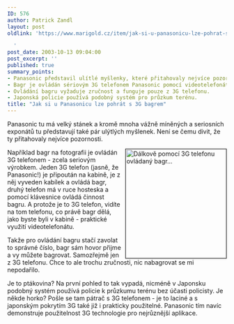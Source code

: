 ```yaml
---
ID: 576
author: Patrick Zandl
layout: post
oldlink: 'https://www.marigold.cz/item/jak-si-u-panasonicu-lze-pohrat-s-3g-bagrem

  '
post_date: 2003-10-13 09:04:00
post_excerpt: ''
published: true
summary_points:
- Panasonic představil ulítlé myšlenky, které přitahovaly nejvíce pozornosti.
- Bagr je ovládán sériovým 3G telefonem Panasonic pomocí videotelefonátu.
- Ovládání bagru vyžaduje zručnost a funguje pouze z 3G telefonu.
- Japonská policie používá podobný systém pro průzkum terénu.
title: "Jak si u Panasonicu lze pohrát s 3G bagrem"
---
```


<p>
Panasonic tu má velký stánek a kromě mnoha vážně míněných a seriosních exponátů tu představují také pár ulýtlých myšlenek. Není se čemu divit, že ty přitahovaly nejvíce pozornosti. </p>

<p>
<A href="/wp-content/uploads/panasonic-dakoveovladani.jpg" target=_blank><IMG height=250 alt="Dálkově pomocí 3G telefonu ovládaný bagr..." src="/wp-content/uploads/preview/panasonic-dakoveovladani.jpg" width=231 align=right border=1></A>Například bagr na fotografii je ovládán 3G telefonem - zcela seriovým výrobkem. Jeden 3G telefon (jasně, že Panasonic!) je připoután na kabině, je z něj vyveden kabílek a ovládá bagr, druhý telefon má v ruce hosteska a pomocí klávesnice ovládá činnost bagru. A protože je to 3G telefon, vidíte na tom telefonu, co právě bagr dělá, jako byste byli v kabině - praktické využití videotelefonátu. </p>

<p>
Takže pro ovládání bagru stačí zavolat to správné číslo, bagr sám hovor přijme a vy můžete bagrovat. Samozřejmě jen z 3G telefonu. Chce to ale trochu zručnosti, nic nabagrovat se mi nepodařilo. </p>

<p>
Je to ptákovina? Na první pohled to tak vypadá, nicméně v Japonsku podobný systém používá policie k průzkumu terénu bez účasti policisty. Je někde horko? Pošle se tam pátrač s 3G telefonem - je to laciné a s japonským pokrytím 3G také již i prakticky použitelné. Panasonic tím navíc demonstruje použitelnost 3G technologie pro nejrůznější aplikace. </p>